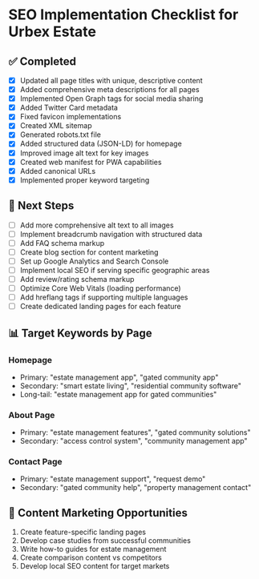 # SEO Implementation Checklist for Urbex Estate

## ✅ Completed

- [X] Updated all page titles with unique, descriptive content
- [X] Added comprehensive meta descriptions for all pages
- [X] Implemented Open Graph tags for social media sharing
- [X] Added Twitter Card metadata
- [X] Fixed favicon implementations
- [X] Created XML sitemap
- [X] Generated robots.txt file
- [X] Added structured data (JSON-LD) for homepage
- [X] Improved image alt text for key images
- [X] Created web manifest for PWA capabilities
- [X] Added canonical URLs
- [X] Implemented proper keyword targeting

## 🔄 Next Steps

- [ ] Add more comprehensive alt text to all images
- [ ] Implement breadcrumb navigation with structured data
- [ ] Add FAQ schema markup
- [ ] Create blog section for content marketing
- [ ] Set up Google Analytics and Search Console
- [ ] Implement local SEO if serving specific geographic areas
- [ ] Add review/rating schema markup
- [ ] Optimize Core Web Vitals (loading performance)
- [ ] Add hreflang tags if supporting multiple languages
- [ ] Create dedicated landing pages for each feature

## 📊 Target Keywords by Page

### Homepage

- Primary: "estate management app", "gated community app"
- Secondary: "smart estate living", "residential community software"
- Long-tail: "estate management app for gated communities"

### About Page

- Primary: "estate management features", "gated community solutions"
- Secondary: "access control system", "community management app"

### Contact Page

- Primary: "estate management support", "request demo"
- Secondary: "gated community help", "property management contact"

## 🎯 Content Marketing Opportunities

1. Create feature-specific landing pages
2. Develop case studies from successful communities
3. Write how-to guides for estate management
4. Create comparison content vs competitors
5. Develop local SEO content for target markets
